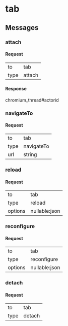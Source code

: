 ---
---

# tab #

## Messages ##

### attach ###

#### Request ####

<table>

<tr>
<td>to</td>
<td>tab</td>
</tr>

<tr>
<td>type</td>
<td>attach</td>
</tr>

</table>

#### Response ####
chromium_thread#actorid

### navigateTo ###

#### Request ####

<table>

<tr>
<td>to</td>
<td>tab</td>
</tr>

<tr>
<td>type</td>
<td>navigateTo</td>
</tr>

<tr>
<td>url</td>
<td>string</td>
</tr>

</table>

### reload ###

#### Request ####

<table>

<tr>
<td>to</td>
<td>tab</td>
</tr>

<tr>
<td>type</td>
<td>reload</td>
</tr>

<tr>
<td>options</td>
<td>nullable:json</td>
</tr>

</table>

### reconfigure ###

#### Request ####

<table>

<tr>
<td>to</td>
<td>tab</td>
</tr>

<tr>
<td>type</td>
<td>reconfigure</td>
</tr>

<tr>
<td>options</td>
<td>nullable:json</td>
</tr>

</table>

### detach ###

#### Request ####

<table>

<tr>
<td>to</td>
<td>tab</td>
</tr>

<tr>
<td>type</td>
<td>detach</td>
</tr>

</table>
